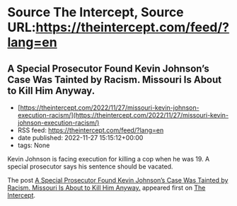 # Source The Intercept, Source URL:https://theintercept.com/feed/?lang=en

## A Special Prosecutor Found Kevin Johnson’s Case Was Tainted by Racism. Missouri Is About to Kill Him Anyway.
 - [https://theintercept.com/2022/11/27/missouri-kevin-johnson-execution-racism/](https://theintercept.com/2022/11/27/missouri-kevin-johnson-execution-racism/)
 - RSS feed: https://theintercept.com/feed/?lang=en
 - date published: 2022-11-27 15:15:12+00:00
 - tags: None

<p>Kevin Johnson is facing execution for killing a cop when he was 19. A special prosecutor says his sentence should be vacated.</p>
<p>The post <a href="https://theintercept.com/2022/11/27/missouri-kevin-johnson-execution-racism/" rel="nofollow">A Special Prosecutor Found Kevin Johnson’s Case Was Tainted by Racism. Missouri Is About to Kill Him Anyway.</a> appeared first on <a href="https://theintercept.com" rel="nofollow">The Intercept</a>.</p>
